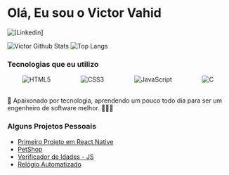 # Olá, Eu sou o Victor Vahid

![[Linkedin]](https://img.shields.io/badge/LinkedIn-0077B5?style=for-the-badge&logo=linkedin&logoColor=white)

![Victor Github Stats](https://github-readme-stats.vercel.app/api?username=VictorVahid&show_icons=true&theme=tokyonight)
![Top Langs](https://github-readme-stats.vercel.app/api/top-langs/?username=VictorVahid&layout=compact)

### Tecnologias que eu utilizo

<div style="display: flex; justify-content: space-around;">
    <img align="center" alt="HTML5" src="https://img.shields.io/badge/HTML5-E34F26?style=for-the-badge&logo=html5&logoColor=white"/>
    <img align="center" alt="CSS3" src="https://img.shields.io/badge/CSS3-1572B6?style=for-the-badge&logo=css3&logoColor=white"/>
    <img align="center" alt="JavaScript" src="https://img.shields.io/badge/JavaScript-F7DF1E?style=for-the-badge&logo=javascript&logoColor=black"/>
    <img align="center" alt="C" src="https://img.shields.io/badge/C-00599C?style=for-the-badge&logo=c&logoColor=white"/>
</div>
</br>

🚀 Apaixonado por tecnologia, aprendendo um pouco todo dia para ser um engenheiro de software melhor. 👨‍💻✨

### Alguns Projetos Pessoais
- [Primeiro Projeto em React Native](https://ocean-frontend-victorvahids-projects.vercel.app/)</br>
- [PetShop](https://onebite-victorvahids-projects.vercel.app/)</br>
- [Verificador de Idades - JS](https://estudos-java-script-oaoc-victorvahids-projects.vercel.app/)</br>
- [Relógio Automatizado](https://estudos-java-script-victorvahids-projects.vercel.app/)</br>


